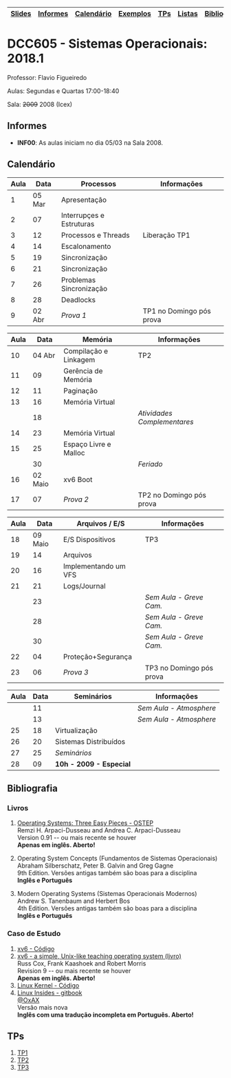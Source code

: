 | [Slides] | [Informes] | [Calendário] | [Exemplos] | [TPs] | [Listas] | [Bibliografia] |
|----------|------------|--------------|------------|-------|----------|----------------|

# DCC605 - Sistemas Operacionais: 2018.1

Professor: Flavio Figueiredo

Aulas: Segundas e Quartas 17:00-18:40

Sala: ~~2009~~ 2008 (Icex)

## Informes

* **INF00**: As aulas iniciam no dia 05/03 na Sala 2008.

## Calendário

| Aula | Data     |  Processos                | Informações                 |
|------|----------|---------------------------|-----------------------------|
| 1    | 05 Mar   | Apresentação              |                             |
| 2    | 07       | Interrupçes e Estruturas  |                             |
| 3    | 12       | Processos e Threads       | Liberação TP1               |
| 4    | 14       | Escalonamento             |                             |
| 5    | 19       | Sincronização             |                             |
| 6    | 21       | Sincronização             |                             |
| 7    | 26       | Problemas Sincronização   |                             |
| 8    | 28       | Deadlocks                 |                             |
| 9    | 02 Abr   | *Prova 1*                 | TP1 no Domingo pós prova    |

| Aula | Data     |  Memória                  | Informações                 |
|------|----------|---------------------------|-----------------------------|
| 10   | 04 Abr   | Compilação e Linkagem     | TP2                         |
| 11   | 09       | Gerência de Memória       |                             |
| 12   | 11       | Paginação                 |                             |
| 13   | 16       | Memória Virtual           |                             |
|      | 18       |                           | *Atividades Complementares* |
| 14   | 23       | Memória Virtual           |                             |
| 15   | 25       | Espaço Livre e Malloc     |                             |
|      | 30       |                           | *Feriado*                   |
| 16   | 02 Maio  | xv6 Boot                  |                             |
| 17   | 07       | *Prova 2*                 | TP2 no Domingo pós prova    |

| Aula | Data     |  Arquivos / E/S           | Informações                 |
|------|----------|---------------------------|-----------------------------|
| 18   | 09 Maio  | E/S Dispositivos          | TP3                         |
| 19   | 14       | Arquivos                  |                             |
| 20   | 16       | Implementando um VFS      |                             |
| 21   | 21       | Logs/Journal              |                             |
|      | 23       |                           | *Sem Aula - Greve Cam.*     |
|      | 28       |                           | *Sem Aula - Greve Cam.*     |
|      | 30       |                           | *Sem Aula - Greve Cam.*     |
| 22   | 04       | Proteção+Segurança        |                             |
| 23   | 06       | *Prova 3*                 | TP3 no Domingo pós prova    |


| Aula | Data     |  Seminários               | Informações                 |
|------|----------|---------------------------|-----------------------------|
|      | 11       |                           | *Sem Aula - Atmosphere*     |
|      | 13       |                           | *Sem Aula - Atmosphere*     |
| 25   | 18       | Virtualização             |                             |
| 26   | 20       | Sistemas Distribuídos     |                             |
| 27   | 25       | *Seminários*              |                             |
| 28   | 09       | **10h - 2009 - Especial** |                             |

## Bibliografia

### Livros

  1. [Operating Systems: Three Easy Pieces - OSTEP](http://pages.cs.wisc.edu/~remzi/OSTEP/) <br>
     Remzi H. Arpaci-Dusseau and Andrea C. Arpaci-Dusseau <br>
     Version 0.91 -- ou mais recente se houver <br>
     **Apenas em inglês. Aberto!**

  1. Operating System Concepts (Fundamentos de Sistemas Operacionais) <br>
     Abraham Silberschatz, Peter B. Galvin and  Greg Gagne <br>
     9th Edition. Versões antigas também são boas para a disciplina <br>
     **Inglês e Português**

  1. Modern Operating Systems (Sistemas Operacionais Modernos) <br>
     Andrew S. Tanenbaum and Herbert Bos <br>
     4th Edition. Versões antigas também são boas para a disciplina <br>
     **Inglês e Português**

### Caso de Estudo

  1. [xv6 - Código](https://github.com/mit-pdos/xv6-public)
  1. [xv6 - a simple, Unix-like teaching operating system (livro)](https://pdos.csail.mit.edu/6.828/2016/xv6/book-rev10.pdf) <br>
     Russ Cox, Frank Kaashoek and Robert Morris <br>
     Revision 9 -- ou mais recente se houver <br>
      **Apenas em inglês. Aberto!**
  1. [Linux Kernel - Código](https://github.com/torvalds/linux)
  1. [Linux Insides - gitbook](https://www.gitbook.com/book/0xax/linux-insides/details) <br>
     [@OxAX](https://twitter.com/0xAX) <br>
     Versão mais nova <br>
      **Inglês com uma tradução incompleta em Português. Aberto!**

## TPs

  1. [TP1](./tp1)
  2. [TP2](./tp2)
  3. [TP3](./tp3)
  
[Informes]: #informes
[Calendário]: #calendário
[Listas]: ./listas
[TPs]: #tps
[Slides]: https://drive.google.com/drive/folders/0B0ryAvcYobs0c1oxSU9LaWdFbWs
[Exemplos]: ./exemplos
[Bibliografia]: #bibliografia
